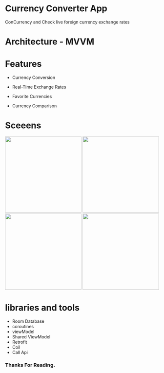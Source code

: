 # Currency Converter App

ConCurrency and Check live foreign currency exchange rates

# Architecture - MVVM 
 
# Features 

- Currency Conversion
 
- Real-Time Exchange Rates
 
- Favorite Currencies
 
- Currency Comparison

# Sceeens

<div>
 <img src ="https://github.com/emangamal0/BM_GradProject-My_update/assets/140431066/d98dc767-e375-4f3e-979f-1a2cb5a144ba.jpg" width="250" hight="400">
 <img src ="https://github.com/emangamal0/BM_GradProject-My_update/assets/140431066/a7331ae1-55fc-4740-8e02-b83be4e21882.jpg" width="250" hight="400" >
</div>

<div>
 <img src ="https://github.com/emangamal0/BM_GradProject-My_update/assets/140431066/a3feba31-d487-4e30-9a20-c887a40c9310.jpg" width="250" hight="400" >
 <img src ="https://github.com/emangamal0/BM_GradProject-My_update/assets/140431066/37a06045-64b4-4387-a53b-fa4c72754147.jpg" width="250" hight="400" > 
</div>


 #  libraries and tools
 
- Room Database
- coroutines
- viewModel
- Shared ViewModel
- Retrofit
- Coil
- Call Api
  
### Thanks For Reading.
